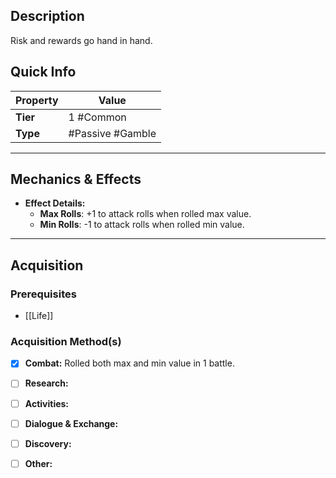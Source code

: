 ## Description
 Risk and rewards go hand in hand.

## Quick Info
| Property | Value             |
| -------- | ----------------- |
| **Tier** | 1 #Common         |
| **Type** | #Passive #Gamble  |

---

## Mechanics & Effects
- **Effect Details:**
    - **Max Rolls**: +1 to attack rolls when rolled max value.
    - **Min Rolls**: -1 to attack rolls when rolled min value.

---

## Acquisition
### Prerequisites
- [[Life]]

### Acquisition Method(s)
- [x] **Combat:** Rolled both max and min value in 1 battle.
- [ ] **Research:** 
- [ ] **Activities:** 
- [ ] **Dialogue & Exchange:** 
- [ ] **Discovery:** 
- [ ] **Other:** 

